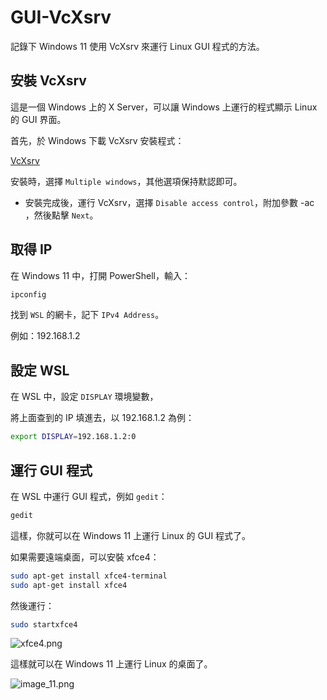 # GUI-VcXsrv

記錄下 Windows 11 使用 VcXsrv 來運行 Linux GUI 程式的方法。

## 安裝 VcXsrv
這是一個 Windows 上的 X Server，可以讓 Windows 上運行的程式顯示 Linux 的 GUI 界面。

首先，於 Windows 下載 VcXsrv 安裝程式：

[VcXsrv](https://sourceforge.net/projects/vcxsrv/)

安裝時，選擇 `Multiple windows`，其他選項保持默認即可。

- 安裝完成後，運行 VcXsrv，選擇 `Disable access control`，附加參數 -ac ，然後點擊 `Next`。

## 取得 IP
在 Windows 11 中，打開 PowerShell，輸入：

```bash
ipconfig
```

找到 `WSL` 的網卡，記下 `IPv4 Address`。

例如：192.168.1.2

## 設定 WSL
在 WSL 中，設定 `DISPLAY` 環境變數，

將上面查到的 IP 填進去，以 192.168.1.2 為例：

```bash
export DISPLAY=192.168.1.2:0
```

## 運行 GUI 程式
在 WSL 中運行 GUI 程式，例如 `gedit`：

```bash
gedit
```

這樣，你就可以在 Windows 11 上運行 Linux 的 GUI 程式了。

如果需要遠端桌面，可以安裝 xfce4：

```bash
sudo apt-get install xfce4-terminal
sudo apt-get install xfce4
```

然後運行：

```bash
sudo startxfce4
```

![xfce4.png](xfce4.png)

這樣就可以在 Windows 11 上運行 Linux 的桌面了。

![image_11.png](image_11.png)